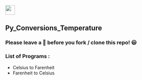 <img src="https://img.shields.io/badge/Python-blue?style=for-the-badge&logo=python&logoColor=white" height="30">

## Py_Conversions_Temperature 

### Please leave a 🌟 before you fork / clone this repo! 😃

### List of Programs :
* Celsius to Farenheit
* Farenheit to Celsius
